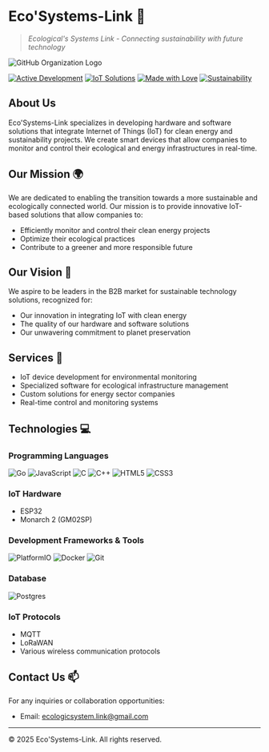 # Eco'Systems-Link 🌱

> *Ecological's Systems Link - Connecting sustainability with future technology*

![GitHub Organization Logo](https://github.com/[organization-name].png)

[![Active Development](https://img.shields.io/badge/Status-Active-success)](https://github.com/Eco-Systems-Link)
[![IoT Solutions](https://img.shields.io/badge/IoT-Solutions-blue)](https://github.com/Eco-Systems-Link)
[![Made with Love](https://img.shields.io/badge/Made%20with-Love-red)](https://github.com/Eco-Systems-Link)
[![Sustainability](https://img.shields.io/badge/Focus-Sustainability-brightgreen)](https://github.com/Eco-Systems-Link)

## About Us

Eco'Systems-Link specializes in developing hardware and software solutions that integrate Internet of Things (IoT) for clean energy and sustainability projects. We create smart devices that allow companies to monitor and control their ecological and energy infrastructures in real-time.

## Our Mission 🌍

We are dedicated to enabling the transition towards a more sustainable and ecologically connected world. Our mission is to provide innovative IoT-based solutions that allow companies to:

- Efficiently monitor and control their clean energy projects
- Optimize their ecological practices
- Contribute to a greener and more responsible future

## Our Vision 🎯

We aspire to be leaders in the B2B market for sustainable technology solutions, recognized for:

- Our innovation in integrating IoT with clean energy
- The quality of our hardware and software solutions
- Our unwavering commitment to planet preservation

## Services 🔧

- IoT device development for environmental monitoring
- Specialized software for ecological infrastructure management
- Custom solutions for energy sector companies
- Real-time control and monitoring systems

## Technologies 💻

### Programming Languages
![Go](https://img.shields.io/badge/go-%2300ADD8.svg?style=for-the-badge&logo=go&logoColor=white)
![JavaScript](https://img.shields.io/badge/javascript-%23323330.svg?style=for-the-badge&logo=javascript&logoColor=%23F7DF1E)
![C](https://img.shields.io/badge/c-%2300599C.svg?style=for-the-badge&logo=c&logoColor=white)
![C++](https://img.shields.io/badge/c++-%2300599C.svg?style=for-the-badge&logo=c%2B%2B&logoColor=white)
![HTML5](https://img.shields.io/badge/html5-%23E34F26.svg?style=for-the-badge&logo=html5&logoColor=white)
![CSS3](https://img.shields.io/badge/css3-%231572B6.svg?style=for-the-badge&logo=css3&logoColor=white)

### IoT Hardware
- ESP32
- Monarch 2 (GM02SP)

### Development Frameworks & Tools
![PlatformIO](https://img.shields.io/badge/PlatformIO-%23000000.svg?style=for-the-badge&logo=platformio&logoColor=white)
![Docker](https://img.shields.io/badge/docker-%230db7ed.svg?style=for-the-badge&logo=docker&logoColor=white)
![Git](https://img.shields.io/badge/git-%23F05033.svg?style=for-the-badge&logo=git&logoColor=white)

### Database
![Postgres](https://img.shields.io/badge/postgres-%23316192.svg?style=for-the-badge&logo=postgresql&logoColor=white)

### IoT Protocols
- MQTT
- LoRaWAN
- Various wireless communication protocols

## Contact Us 📫

For any inquiries or collaboration opportunities:
- Email: ecologicsystem.link@gmail.com

---

© 2025 Eco'Systems-Link. All rights reserved.
